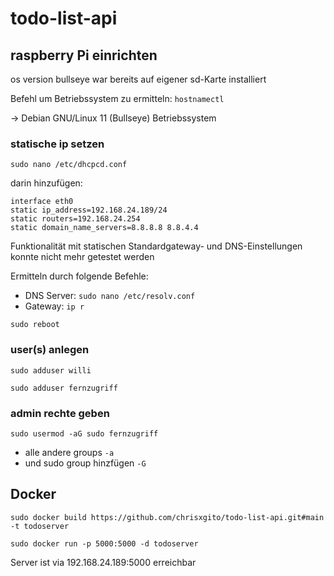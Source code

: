 # todo-list-api

## raspberry Pi einrichten

os version bullseye war bereits auf eigener sd-Karte installiert

Befehl um Betriebssystem zu ermitteln: `hostnamectl`

→ Debian GNU/Linux 11 (Bullseye) Betriebssystem

### statische ip setzen
`sudo nano /etc/dhcpcd.conf`

darin hinzufügen:

```
interface eth0
static ip_address=192.168.24.189/24
static routers=192.168.24.254
static domain_name_servers=8.8.8.8 8.8.4.4
```
Funktionalität mit statischen Standardgateway- und DNS-Einstellungen konnte nicht mehr getestet werden

Ermitteln durch folgende Befehle:
- DNS Server: `sudo nano /etc/resolv.conf`
- Gateway: `ip r`

`sudo reboot`

### user(s) anlegen

`sudo adduser willi`

`sudo adduser fernzugriff`

### admin rechte geben

`sudo usermod -aG sudo fernzugriff`

- alle andere groups `-a`
- und sudo group hinzfügen `-G`

## Docker
`sudo docker build https://github.com/chrisxgito/todo-list-api.git#main  -t todoserver`

`sudo docker run -p 5000:5000 -d todoserver`

Server ist via 192.168.24.189:5000 erreichbar
